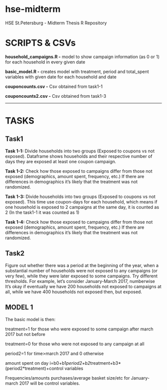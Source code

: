 # hse-midterm
HSE St.Petersburg - Midterm Thesis R Repository

# SCRIPTS & CSVs

**household_campaigns.R -** model to show campaign information (as 0 or 1) for each
household in every given date

**basic_model.R -** creates model with treatment, period and total_spent
variables with given date for each household and date

**couponcounts.csv -** Csv obtained from task1-1

**couponcounts2.csv -** Csv obtained from task1-3

-----------------------------------------------

# TASKS

## Task1

**Task 1-1:** Divide households into two groups (Exposed to coupons vs not
exposed). Dataframe shows households and their respective number of days they 
are exposed at least one coupon campaign.

**Task 1-2:** Check how those exposed to campaigns differ from those not exposed (demographics, amount spent, frequency, etc.) If there are differences in demographics it’s likely that the treatment was not randomized.

**Task 1-3:** Divide households into two groups (Exposed to coupons vs not
exposed). This time use coupon-days for each household, which means if one 
household is exposed to 2 campaigns at the same day, it is counted as 2 (In the
task1-1 it was counted as 1)

**Task 1-4:** Check how those exposed to campaigns differ from those not exposed (demographics, amount spent, frequency, etc.) If there are differences in demographics it’s likely that the treatment was not randomized.

## Task2

Figure out whether there was a period at the beginning of the year, when a substantial number of households were not exposed to any campaigns (or very few), while they were later exposed to some campaigns. Try different thresholds. For example, let’s consider January-March 2017, numberwise It’s okay if eventually we have 200 households not exposed to campaigns at all, while we have 400 households not exposed then, but exposed.

## MODEL 1

The basic model is then:

treatment=1 for those who were exposed to some campaign after march 2017 but not before

treatment=0 for those who were not exposed to any campaign at all

period2=1 for time>march 2017 and 0 otherwise

amount spent on day i=b0+b1*period2+b2*treatment+b3*(period2*treatment)+control variables

Frequencies/amounts purchases/average basket size/etc for January-march 2017 will be control variables.
